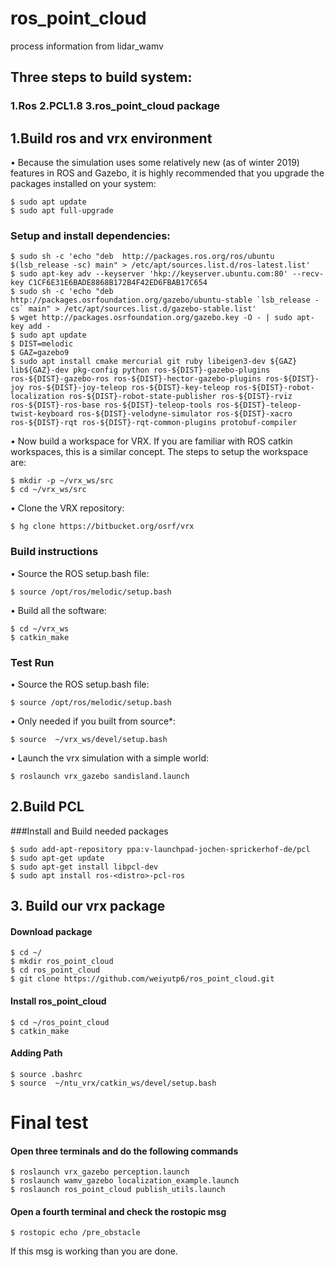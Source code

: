 # ros_point_cloud
process information from lidar_wamv
## Three steps to build system:  
### 1.Ros  2.PCL1.8 3.ros_point_cloud package

## 1.Build ros and vrx environment  
• Because the simulation uses some relatively new (as of winter 2019) features in ROS and Gazebo, it is highly recommended that you upgrade the packages installed on your system:

    $ sudo apt update
    $ sudo apt full-upgrade
### Setup and install dependencies:  

    $ sudo sh -c 'echo "deb  http://packages.ros.org/ros/ubuntu $(lsb_release -sc) main" > /etc/apt/sources.list.d/ros-latest.list'
    $ sudo apt-key adv --keyserver 'hkp://keyserver.ubuntu.com:80' --recv-key C1CF6E31E6BADE8868B172B4F42ED6FBAB17C654
    $ sudo sh -c 'echo "deb http://packages.osrfoundation.org/gazebo/ubuntu-stable `lsb_release -cs` main" > /etc/apt/sources.list.d/gazebo-stable.list'
    $ wget http://packages.osrfoundation.org/gazebo.key -O - | sudo apt-key add -
    $ sudo apt update
    $ DIST=melodic
    $ GAZ=gazebo9
    $ sudo apt install cmake mercurial git ruby libeigen3-dev ${GAZ} lib${GAZ}-dev pkg-config python ros-${DIST}-gazebo-plugins ros-${DIST}-gazebo-ros ros-${DIST}-hector-gazebo-plugins ros-${DIST}-joy ros-${DIST}-joy-teleop ros-${DIST}-key-teleop ros-${DIST}-robot-localization ros-${DIST}-robot-state-publisher ros-${DIST}-rviz ros-${DIST}-ros-base ros-${DIST}-teleop-tools ros-${DIST}-teleop-twist-keyboard ros-${DIST}-velodyne-simulator ros-${DIST}-xacro ros-${DIST}-rqt ros-${DIST}-rqt-common-plugins protobuf-compiler
• Now build a workspace for VRX. If you are familiar with ROS catkin workspaces, this is a similar concept. The steps to setup the workspace are:

    $ mkdir -p ~/vrx_ws/src
    $ cd ~/vrx_ws/src
•	Clone the VRX repository:

    $ hg clone https://bitbucket.org/osrf/vrx
### Build instructions
•	Source the ROS setup.bash file:

    $ source /opt/ros/melodic/setup.bash
•	Build all the software:

    $ cd ~/vrx_ws
    $ catkin_make
### Test Run
•	Source the ROS setup.bash file:

    $ source /opt/ros/melodic/setup.bash
•	Only needed if you built from source*:

    $ source  ~/vrx_ws/devel/setup.bash
•	Launch the vrx simulation with a simple world:

    $ roslaunch vrx_gazebo sandisland.launch
    
## 2.Build PCL
###Install and Build needed packages  

    $ sudo add-apt-repository ppa:v-launchpad-jochen-sprickerhof-de/pcl
    $ sudo apt-get update
    $ sudo apt-get install libpcl-dev
    $ sudo apt install ros-<distro>-pcl-ros

## 3.	Build our vrx package
#### Download package
    $ cd ~/
    $ mkdir ros_point_cloud
    $ cd ros_point_cloud
    $ git clone https://github.com/weiyutp6/ros_point_cloud.git
#### Install ros_point_cloud
    $ cd ~/ros_point_cloud
    $ catkin_make
#### Adding Path
    $ source .bashrc
    $ source  ~/ntu_vrx/catkin_ws/devel/setup.bash

# Final test
#### Open three terminals and do the following commands
    $ roslaunch vrx_gazebo perception.launch
    $ roslaunch wamv_gazebo localization_example.launch
    $ roslaunch ros_point_cloud publish_utils.launch
#### Open a fourth terminal and check the rostopic msg  

    $ rostopic echo /pre_obstacle
If this msg is working than you are done.
